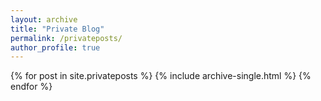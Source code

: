 ```yaml
---
layout: archive
title: "Private Blog"
permalink: /privateposts/
author_profile: true
---
```


{% for post in site.privateposts %}
  {% include archive-single.html %}
{% endfor %}
